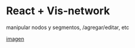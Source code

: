 # React + Vis-network
manipular nodos y segmentos, /agregar/editar, etc


<a href="https://github.com/pmariaca/react_vis_network/blob/main/zo_veo_react_vis_network.png" target="_blank">imagen</a>